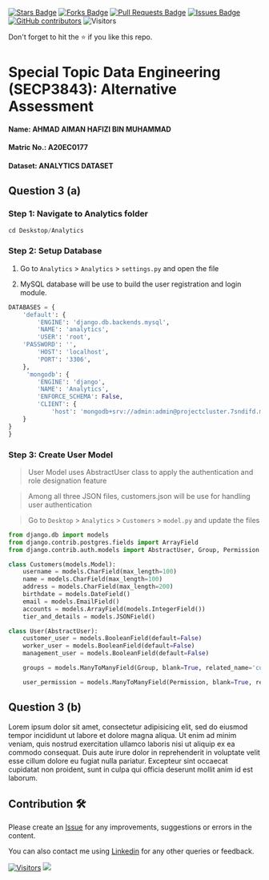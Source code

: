
<a href="https://github.com/drshahizan/SECP3843/stargazers"><img src="https://img.shields.io/github/stars/drshahizan/SECP3843" alt="Stars Badge"/></a>
<a href="https://github.com/drshahizan/SECP3843/network/members"><img src="https://img.shields.io/github/forks/drshahizan/SECP3843" alt="Forks Badge"/></a>
<a href="https://github.com/drshahizan/SECP3843/pulls"><img src="https://img.shields.io/github/issues-pr/drshahizan/SECP3843" alt="Pull Requests Badge"/></a>
<a href="https://github.com/drshahizan/SECP3843/issues"><img src="https://img.shields.io/github/issues/drshahizan/SECP3843" alt="Issues Badge"/></a>
<a href="https://github.com/drshahizan/SECP3843/graphs/contributors"><img alt="GitHub contributors" src="https://img.shields.io/github/contributors/drshahizan/SECP3843?color=2b9348"></a>
![Visitors](https://api.visitorbadge.io/api/visitors?path=https%3A%2F%2Fgithub.com%2Fdrshahizan%2FSECP3843&labelColor=%23d9e3f0&countColor=%23697689&style=flat)

Don't forget to hit the :star: if you like this repo.

# Special Topic Data Engineering (SECP3843): Alternative Assessment

#### Name: AHMAD AIMAN HAFIZI BIN MUHAMMAD
#### Matric No.: A20EC0177
#### Dataset: ANALYTICS DATASET

## Question 3 (a)

### Step 1: Navigate to Analytics folder

```python
cd Deskstop/Analytics
```

### Step 2: Setup Database

1. Go to `Analytics` > `Analytics` > `settings.py` and open the file

2. MySQL database will be use to build the user registration and login module.

```python
DATABASES = {
    'default': {
        'ENGINE': 'django.db.backends.mysql',
        'NAME': 'analytics',
        'USER': 'root',
	'PASSWORD': '',
        'HOST': 'localhost',
        'PORT': '3306',
    },
     'mongodb': {
        'ENGINE': 'django',
        'NAME': 'Analytics',
        'ENFORCE_SCHEMA': False,
        'CLIENT': {
            'host': 'mongodb+srv://admin:admin@projectcluster.7sndifd.mongodb.net/',
    }   
}
}
```

### Step 3: Create User Model

> User Model uses AbstractUser class to apply the authentication and role designation feature

> Among all three JSON files, customers.json will be use for handling user authentication

> Go to `Desktop` > `Analytics` > `Customers` > `model.py` and update the files

```python
from django.db import models
from django.contrib.postgres.fields import ArrayField
from django.contrib.auth.models import AbstractUser, Group, Permission

class Customers(models.Model):
    username = models.CharField(max_length=100)
    name = models.CharField(max_length=100)
    address = models.CharField(max_length=200)
    birthdate = models.DateField()
    email = models.EmailField()
    accounts = models.ArrayField(models.IntegerField())
    tier_and_details = models.JSONField()

class User(AbstractUser):
    customer_user = models.BooleanField(default=False)
    worker_user = models.BooleanField(default=False)
    management_user = models.BooleanField(default=False)

    groups = models.ManyToManyField(Group, blank=True, related_name='custom_user_set')

    user_permission = models.ManyToManyField(Permission, blank=True, related_name='custom_user_set')
```

## Question 3 (b)
Lorem ipsum dolor sit amet, consectetur adipisicing elit, sed do eiusmod tempor incididunt ut labore et dolore magna aliqua. Ut enim ad minim veniam, quis nostrud exercitation ullamco laboris nisi ut aliquip ex ea commodo consequat. Duis aute irure dolor in reprehenderit in voluptate velit esse cillum dolore eu fugiat nulla pariatur. Excepteur sint occaecat cupidatat non proident, sunt in culpa qui officia deserunt mollit anim id est laborum.

## Contribution 🛠️
Please create an [Issue](https://github.com/drshahizan/special-topic-data-engineering/issues) for any improvements, suggestions or errors in the content.

You can also contact me using [Linkedin](https://www.linkedin.com/in/aiman-hafizi-63b0a8275/) for any other queries or feedback.

[![Visitors](https://api.visitorbadge.io/api/visitors?path=https%3A%2F%2Fgithub.com%2Fdrshahizan&labelColor=%23697689&countColor=%23555555&style=plastic)](https://visitorbadge.io/status?path=https%3A%2F%2Fgithub.com%2Fdrshahizan)
![](https://hit.yhype.me/github/profile?user_id=81284918)



